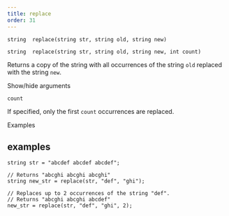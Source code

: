 ```yaml
---
title: replace
order: 31
---
```

`string  replace(string str, string old, string new)`

`string  replace(string str, string old, string new, int count)`

Returns a copy of the string with all occurrences of the string `old` replaced with the string `new`.

Show/hide arguments

`count`

If specified, only the first `count` occurrences are replaced.

Examples

## examples

```vex
string str = "abcdef abcdef abcdef";

// Returns "abcghi abcghi abcghi"
string new_str = replace(str, "def", "ghi");

// Replaces up to 2 occurrences of the string "def".
// Returns "abcghi abcghi abcdef"
new_str = replace(str, "def", "ghi", 2);

```
